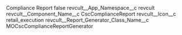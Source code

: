 <?xml version="1.0" encoding="UTF-8"?>
<CustomMetadata xmlns="http://soap.sforce.com/2006/04/metadata" xmlns:xsi="http://www.w3.org/2001/XMLSchema-instance" xmlns:xsd="http://www.w3.org/2001/XMLSchema">
    <label>Compliance Report</label>
    <protected>false</protected>
    <values>
        <field>revcult__App_Namespace__c</field>
        <value xsi:type="xsd:string">revcult</value>
    </values>
    <values>
        <field>revcult__Component_Name__c</field>
        <value xsi:type="xsd:string">CscComplianceReport</value>
    </values>
    <values>
        <field>revcult__Icon__c</field>
        <value xsi:type="xsd:string">retail_execution</value>
    </values>
    <values>
        <field>revcult__Report_Generator_Class_Name__c</field>
        <value xsi:type="xsd:string">MOCscComplianceReportGenerator</value>
    </values>
</CustomMetadata>
